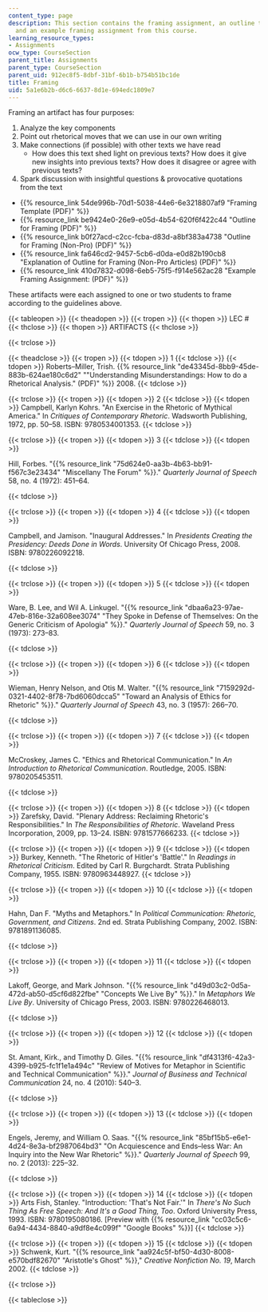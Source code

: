 ```yaml
---
content_type: page
description: This section contains the framing assignment, an outline to complete,
  and an example framing assignment from this course.
learning_resource_types:
- Assignments
ocw_type: CourseSection
parent_title: Assignments
parent_type: CourseSection
parent_uid: 912ec8f5-8dbf-31bf-6b1b-b754b51bc1de
title: Framing
uid: 5a1e6b2b-d6c6-6637-8d1e-694edc1809e7
---
```


Framing an artifact has four purposes:

1.  Analyze the key components
2.  Point out rhetorical moves that we can use in our own writing
3.  Make connections (if possible) with other texts we have read
    *   How does this text shed light on previous texts? How does it give new insights into previous texts? How does it disagree or agree with previous texts?
4.  Spark discussion with insightful questions & provocative quotations from the text

*   {{% resource_link 54de996b-70d1-5038-44e6-6e3218807af9 "Framing Template (PDF)" %}}
*   {{% resource_link be9424e0-26e9-e05d-4b54-620f6f422c44 "Outline for Framing (PDF)" %}}
*   {{% resource_link b0f27acd-c2cc-fcba-d83d-a8bf383a4738 "Outline for Framing (Non-Pro) (PDF)" %}}
*   {{% resource_link fa646cd2-9457-5cb6-d0da-e0d82b190cb8 "Explanation of Outline for Framing (Non-Pro Articles) (PDF)" %}}
*   {{% resource_link 410d7832-d098-6eb5-75f5-f914e562ac28 "Example Framing Assignment: (PDF)" %}}

These artifacts were each assigned to one or two students to frame according to the guidelines above.

{{< tableopen >}}
{{< theadopen >}}
{{< tropen >}}
{{< thopen >}}
LEC #
{{< thclose >}}
{{< thopen >}}
ARTIFACTS
{{< thclose >}}

{{< trclose >}}

{{< theadclose >}}
{{< tropen >}}
{{< tdopen >}}
1
{{< tdclose >}}
{{< tdopen >}}
Roberts–Miller, Trish. {{% resource_link "de43345d-8bb9-45de-883b-624ae180c6d2" "\"Understanding Misunderstandings: How to do a Rhetorical Analysis.\" (PDF)" %}} 2008.
{{< tdclose >}}

{{< trclose >}}
{{< tropen >}}
{{< tdopen >}}
2
{{< tdclose >}}
{{< tdopen >}}
Campbell, Karlyn Kohrs. "An Exercise in the Rhetoric of Mythical America." In _Critiques of Contemporary Rhetoric_. Wadsworth Publishing, 1972, pp. 50–58. ISBN: 9780534001353.
{{< tdclose >}}

{{< trclose >}}
{{< tropen >}}
{{< tdopen >}}
3
{{< tdclose >}}
{{< tdopen >}}


Hill, Forbes. "{{% resource_link "75d624e0-aa3b-4b63-bb91-f567c3e23434" "Miscellany The Forum" %}}." _Quarterly Journal of Speech_ 58, no. 4 (1972): 451–64.


{{< tdclose >}}

{{< trclose >}}
{{< tropen >}}
{{< tdopen >}}
4
{{< tdclose >}}
{{< tdopen >}}


Campbell, and Jamison. "Inaugural Addresses." In _Presidents Creating the Presidency: Deeds Done in Words_. University Of Chicago Press, 2008. ISBN: 9780226092218.


{{< tdclose >}}

{{< trclose >}}
{{< tropen >}}
{{< tdopen >}}
5
{{< tdclose >}}
{{< tdopen >}}


Ware, B. Lee, and Wil A. Linkugel. "{{% resource_link "dbaa6a23-97ae-47eb-816e-32a608ee3074" "They Spoke in Defense of Themselves: On the Generic Criticism of Apologia" %}}." _Quarterly Journal of Speech_ 59, no. 3 (1973): 273–83.


{{< tdclose >}}

{{< trclose >}}
{{< tropen >}}
{{< tdopen >}}
6
{{< tdclose >}}
{{< tdopen >}}


Wieman, Henry Nelson, and Otis M. Walter. "{{% resource_link "7159292d-0321-4402-8f78-7bd6060dcca5" "Toward an Analysis of Ethics for Rhetoric" %}}." _Quarterly Journal of Speech_ 43, no. 3 (1957): 266–70.


{{< tdclose >}}

{{< trclose >}}
{{< tropen >}}
{{< tdopen >}}
7
{{< tdclose >}}
{{< tdopen >}}


McCroskey, James C. "Ethics and Rhetorical Communication." In _An Introduction to Rhetorical Communication_. Routledge, 2005. ISBN: 9780205453511.


{{< tdclose >}}

{{< trclose >}}
{{< tropen >}}
{{< tdopen >}}
8
{{< tdclose >}}
{{< tdopen >}}
Zarefsky, David. "Plenary Address: Reclaiming Rhetoric's Responsibilities." In _The Responsibilities of Rhetoric_. Waveland Press Incorporation, 2009, pp. 13–24. ISBN: 9781577666233.
{{< tdclose >}}

{{< trclose >}}
{{< tropen >}}
{{< tdopen >}}
9
{{< tdclose >}}
{{< tdopen >}}
Burkey, Kenneth. "The Rhetoric of Hitler's 'Battle'." In _Readings in Rhetorical Criticism_. Edited by Carl R. Burgchardt. Strata Publishing Company, 1955. ISBN: 9780963448927.
{{< tdclose >}}

{{< trclose >}}
{{< tropen >}}
{{< tdopen >}}
10
{{< tdclose >}}
{{< tdopen >}}


Hahn, Dan F. "Myths and Metaphors." In _Political Communication: Rhetoric, Government, and Citizens_. 2nd ed. Strata Publishing Company, 2002. ISBN: 9781891136085.


{{< tdclose >}}

{{< trclose >}}
{{< tropen >}}
{{< tdopen >}}
11
{{< tdclose >}}
{{< tdopen >}}


Lakoff, George, and Mark Johnson. "{{% resource_link "d49d03c2-0d5a-472d-ab50-d5cf6d822fbe" "Concepts We Live By" %}}." In _Metaphors We Live By_. University of Chicago Press, 2003. ISBN: 9780226468013.


{{< tdclose >}}

{{< trclose >}}
{{< tropen >}}
{{< tdopen >}}
12
{{< tdclose >}}
{{< tdopen >}}


St. Amant, Kirk., and Timothy D. Giles. "{{% resource_link "df4313f6-42a3-4399-b925-fc1f1e1a494c" "Review of Motives for Metaphor in Scientific and Technical Communication" %}}." _Journal of Business and Technical Communication_ 24, no. 4 (2010): 540–3.


{{< tdclose >}}

{{< trclose >}}
{{< tropen >}}
{{< tdopen >}}
13
{{< tdclose >}}
{{< tdopen >}}


Engels, Jeremy, and William O. Saas. "{{% resource_link "85bf15b5-e6e1-4d24-8e3a-bf2987064bd3" "On Acquiescence and Ends–less War: An Inquiry into the New War Rhetoric" %}}." _Quarterly Journal of Speech_ 99, no. 2 (2013): 225–32.


{{< tdclose >}}

{{< trclose >}}
{{< tropen >}}
{{< tdopen >}}
14
{{< tdclose >}}
{{< tdopen >}}
Arts Fish, Stanley. "Introduction: 'That's Not Fair.'" In _There's No Such Thing As Free Speech: And It's a Good Thing, Too_. Oxford University Press, 1993. ISBN: 9780195080186. \[Preview with {{% resource_link "cc03c5c6-6a94-4434-8840-a9df8e4c099f" "Google Books" %}}\]
{{< tdclose >}}

{{< trclose >}}
{{< tropen >}}
{{< tdopen >}}
15
{{< tdclose >}}
{{< tdopen >}}
Schwenk, Kurt. "{{% resource_link "aa924c5f-bf50-4d30-8008-e570bdf82670" "Aristotle's Ghost" %}}," _Creative Nonfiction No. 19_, March 2002.
{{< tdclose >}}

{{< trclose >}}

{{< tableclose >}}